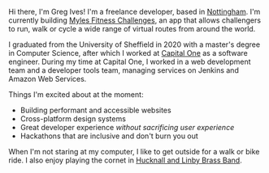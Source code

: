 Hi there, I'm Greg Ives! I'm a freelance developer, based in [Nottingham](https://www.google.com/maps/place/Nottingham). I'm currently building [Myles Fitness Challenges](https://www.myleschallenges.com/), an app that allows challengers to run, walk or cycle a wide range of virtual routes from around the world.

I graduated from the University of Sheffield in 2020 with a master's degree in Computer Science, after which I worked at [Capital One](https://capitalone.co.uk/) as a software engineer. During my time at Capital One, I worked in a web development team and a developer tools team, managing services on Jenkins and Amazon Web Services.

Things I'm excited about at the moment:

- Building performant and accessible websites
- Cross-platform design systems
- Great developer experience _without sacrificing user experience_
- Hackathons that are inclusive and don't burn you out

When I'm not staring at my computer, I like to get outside for a walk or bike ride. I also enjoy playing the cornet in [Hucknall and Linby Brass Band](https://www.hucknallandlinbybrass.co.uk/).
